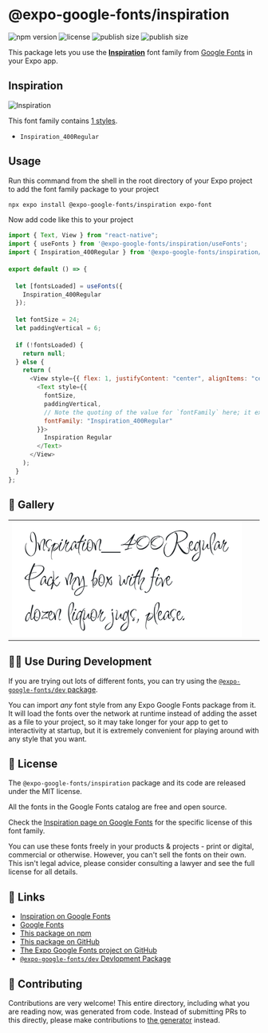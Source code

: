 # @expo-google-fonts/inspiration

![npm version](https://flat.badgen.net/npm/v/@expo-google-fonts/inspiration)
![license](https://flat.badgen.net/github/license/expo/google-fonts)
![publish size](https://flat.badgen.net/packagephobia/install/@expo-google-fonts/inspiration)
![publish size](https://flat.badgen.net/packagephobia/publish/@expo-google-fonts/inspiration)

This package lets you use the [**Inspiration**](https://fonts.google.com/specimen/Inspiration) font family from [Google Fonts](https://fonts.google.com/) in your Expo app.

## Inspiration

![Inspiration](./font-family.png)

This font family contains [1 styles](#-gallery).

- `Inspiration_400Regular`

## Usage

Run this command from the shell in the root directory of your Expo project to add the font family package to your project

```sh
npx expo install @expo-google-fonts/inspiration expo-font
```

Now add code like this to your project

```js
import { Text, View } from "react-native";
import { useFonts } from '@expo-google-fonts/inspiration/useFonts';
import { Inspiration_400Regular } from '@expo-google-fonts/inspiration/400Regular';

export default () => {

  let [fontsLoaded] = useFonts({
    Inspiration_400Regular
  });

  let fontSize = 24;
  let paddingVertical = 6;

  if (!fontsLoaded) {
    return null;
  } else {
    return (
      <View style={{ flex: 1, justifyContent: "center", alignItems: "center" }}>
        <Text style={{
          fontSize,
          paddingVertical,
          // Note the quoting of the value for `fontFamily` here; it expects a string!
          fontFamily: "Inspiration_400Regular"
        }}>
          Inspiration Regular
        </Text>
      </View>
    );
  }
};
```

## 🔡 Gallery


||||
|-|-|-|
|![Inspiration_400Regular](./400Regular/Inspiration_400Regular.ttf.png)||||


## 👩‍💻 Use During Development

If you are trying out lots of different fonts, you can try using the [`@expo-google-fonts/dev` package](https://github.com/expo/google-fonts/tree/master/font-packages/dev#readme).

You can import _any_ font style from any Expo Google Fonts package from it. It will load the fonts over the network at runtime instead of adding the asset as a file to your project, so it may take longer for your app to get to interactivity at startup, but it is extremely convenient for playing around with any style that you want.


## 📖 License

The `@expo-google-fonts/inspiration` package and its code are released under the MIT license.

All the fonts in the Google Fonts catalog are free and open source.

Check the [Inspiration page on Google Fonts](https://fonts.google.com/specimen/Inspiration) for the specific license of this font family.

You can use these fonts freely in your products & projects - print or digital, commercial or otherwise. However, you can't sell the fonts on their own. This isn't legal advice, please consider consulting a lawyer and see the full license for all details.

## 🔗 Links

- [Inspiration on Google Fonts](https://fonts.google.com/specimen/Inspiration)
- [Google Fonts](https://fonts.google.com/)
- [This package on npm](https://www.npmjs.com/package/@expo-google-fonts/inspiration)
- [This package on GitHub](https://github.com/expo/google-fonts/tree/master/font-packages/inspiration)
- [The Expo Google Fonts project on GitHub](https://github.com/expo/google-fonts)
- [`@expo-google-fonts/dev` Devlopment Package](https://github.com/expo/google-fonts/tree/master/font-packages/dev)

## 🤝 Contributing

Contributions are very welcome! This entire directory, including what you are reading now, was generated from code. Instead of submitting PRs to this directly, please make contributions to [the generator](https://github.com/expo/google-fonts/tree/master/packages/generator) instead.
